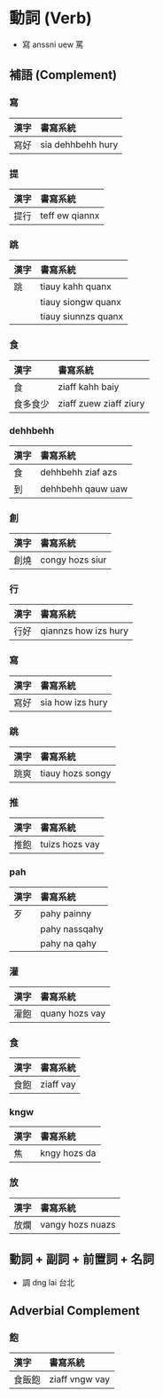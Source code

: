 # 動詞 (Verb)

* 寫 anssni uew 罵



## 補語 (Complement)

### 寫

| 漢字 | 書寫系統 |
| :--- | :--- |
| 寫好 | sia dehhbehh hury |

### 提

| 漢字 | 書寫系統 |
| :--- | :--- |
| 提行 | teff ew qiannx |

### 跳

| 漢字 | 書寫系統 |
| :--- | :--- |
| 跳 | tiauy kahh quanx |
| | tiauy siongw quanx |
| | tiauy siunnzs quanx |

### 食

| 漢字 | 書寫系統 |
| :--- | :--- |
| 食 | ziaff kahh baiy |
| 食多食少 | ziaff zuew ziaff ziury |

### dehhbehh

| 漢字 | 書寫系統 |
| :--- | :--- |
| 食 | dehhbehh ziaf azs |
| 到 | dehhbehh qauw uaw |

### 創

| 漢字 | 書寫系統 |
| :--- | :--- |
| 創燒 | congy hozs siur |

### 行

| 漢字 | 書寫系統 |
| :--- | :--- |
| 行好 | qiannzs how izs hury |

### 寫

| 漢字 | 書寫系統 |
| :--- | :--- |
| 寫好 | sia how izs hury |

### 跳

| 漢字 | 書寫系統 |
| :--- | :--- |
| 跳爽 | tiauy hozs songy |

### 推

| 漢字 | 書寫系統 |
| :--- | :--- |
| 推飽 | tuizs hozs vay |

### pah

| 漢字 | 書寫系統 |
| :--- | :--- |
| 歹 | pahy painny |
| | pahy nassqahy |
| | pahy na qahy |

### 灌

| 漢字 | 書寫系統 |
| :--- | :--- |
| 灌飽 | quany hozs vay |

### 食

| 漢字 | 書寫系統 |
| :--- | :--- |
| 食飽 | ziaff vay |

### kngw

| 漢字 | 書寫系統 |
| :--- | :--- |
| 焦 | kngy hozs da |

### 放

| 漢字 | 書寫系統 |
| :--- | :--- |
| 放爛 | vangy hozs nuazs |

## 動詞 + 副詞 + 前置詞 + 名詞

 * 調 dng lai 台北

## Adverbial Complement

### 飽

| 漢字 | 書寫系統 |
| :--- | :--- |
| 食飯飽 | ziaff vngw vay |
